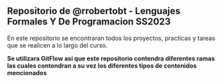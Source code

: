 ## Repositorio de @rrobertobt - Lenguajes Formales Y De Programacion SS2023

En este repositorio se encontraran todos los proyectos, practicas y tareas que se realicen a lo largo del curso.

**Se utilizara GitFlow asi que este repositorio contendra diferentes ramas las cuales contendran a su vez los diferentes tipos de contenidos mencionados**
